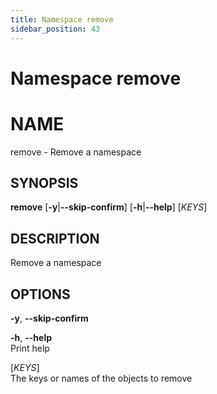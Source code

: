 ```yaml
---
title: Namespace remove
sidebar_position: 43
---
```


# Namespace remove

# NAME

remove - Remove a namespace

## SYNOPSIS

**remove** \[**-y**\|**--skip-confirm**\] \[**-h**\|**--help**\]
\[*KEYS*\]

## DESCRIPTION

Remove a namespace

## OPTIONS

**-y**, **--skip-confirm**  

**-h**, **--help**  
Print help

\[*KEYS*\]  
The keys or names of the objects to remove
